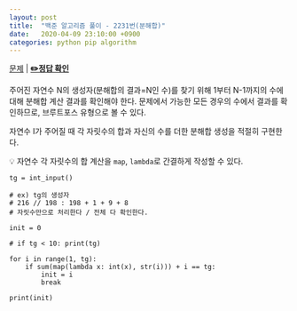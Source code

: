 ```yaml
---
layout: post
title:  "백준 알고리즘 풀이 - 2231번(분해합)"
date:   2020-04-09 23:10:00 +0900
categories: python pip algorithm
---
```


[문제](https://www.acmicpc.net/problem/2231) |
**[✏️정답 확인](https://github.com/live2skull/TheLordOfAlgorithm/blob/master/problems_boj/%EB%B8%8C%EB%A3%A8%ED%8A%B8_%ED%8F%AC%EC%8A%A4/2231.py)**

주어진 자연수 N의 생성자(분해합의 결과=N인 수)를 찾기 위해 1부터 N-1까지의 수에 대해 분해합 계산 결과를 확인해야 한다. 문제에서 가능한 모든 경우의 수에서 결과를 확인하므로, 브루트포스 유형으로 볼 수 있다.

자연수 I가 주어질 때 각 자릿수의 합과 자신의 수를 더한 분해합 생성을 적절히 구현한다.

💡 자연수 각 자릿수의 합 계산을 `map`, `lambda`로 간결하게 작성할 수 있다.

```
tg = int_input()

# ex) tg의 생성자
# 216 // 198 : 198 + 1 + 9 + 8
# 자릿수만으로 처리한다 / 전체 다 확인한다.

init = 0

# if tg < 10: print(tg)

for i in range(1, tg):
    if sum(map(lambda x: int(x), str(i))) + i == tg:
        init = i
        break

print(init)
```
